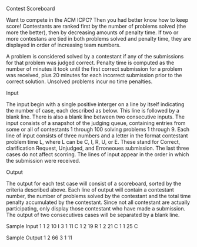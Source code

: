 Contest Scoreboard

Want to compete in the ACM ICPC? Then you had better know how to keep score!
Contestants are ranked first by the number of problems solved (the more the better),
then by decreasing amounts of penalty time. If two or more contestans are tied in
both problems solved and penalty time, they are displayed in order of increasing team
numbers.

A problem is considered solved by a contestant if any of the submissions for that
problem was judged correct. Penalty time is computed as the number of minutes it
took until the first correct submission for a problem was received, plus 20 minutes for
each incorrect submission prior to the correct solution. Unsolved problems incur no
time penalties.

Input

The input begin with a single positive interger on a line by itself indicating the number
of case, each described as below. This line is followed by a blank line. There is also a
blank line between two consecutive inputs.
The input consists of a snapshot of the judging queue, containing entries from some
or all of contestants 1 through 100 solving problems 1 through 9. Each line of input
consists of three numbers and a letter in the format contestant problem time L, where
L can be C, I, R, U, or E. These stand for Correct, clarification Request,
Unjudged, and Erroneoues submission. The last three cases do not affect scorring.
The lines of input appear in the order in which the submission were received.

Output

The output for each test case will consist of a scoreboard, sorted by the criteria described
above. Each line of output will contain a contestant number, the number of problems
solved by the contestant and the total time penalty accumulated by the contestant.
Since not all contestant are actually participating, only display those contestant who
have made a submission.
The output of two consecutives cases will be separated by a blank line.

Sample Input
1
1 2 10 I
3 1 11 C
1 2 19 R
1 2 21 C
1 1 25 C

Sample Output
1 2 66
3 1 11